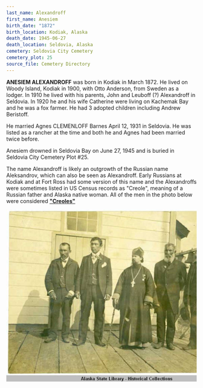 ```yaml
---
last_name: Alexandroff
first_name: Anesiem
birth_date: "1872"
birth_location: Kodiak, Alaska
death_date: 1945-06-27
death_location: Seldovia, Alaska
cemetery: Seldovia City Cemetery
cemetery_plot: 25
source_file: Cemetery Directory
---
```


**ANESIEM ALEXANDROFF** was born in Kodiak in March 1872. He lived on
Woody Island, Kodiak in 1900, with Otto Anderson, from Sweden as a
lodger. In 1910 he lived with his parents, John and Leuboff (?)
Alexandroff in Seldovia. In 1920 he and his wife Catherine were living
on Kachemak Bay and he was a fox farmer. He had 3 adopted children
including Andrew Beristoff. 

He married Agnes CLEMENLOFF Barnes April 12, 1931 in
Seldovia. He was listed as a rancher at the time and both he and Agnes had been married twice before. 

Anesiem drowned in Seldovia Bay on June 27, 1945 and is buried in Seldovia City Cemetery Plot #25.

The name Alexandroff is likely an outgrowth of the Russian name
Aleksandrov, which can also be seen as Alexandroff. Early Russians at
Kodiak and at Fort Ross had some version of this name and the
Alexandroffs were sometimes listed in US Census records as "Creole",
meaning of a Russian father and Alaska native woman. All of the men in
the photo below were considered [**"Creoles"**](../_resources/Seldovia_Russian_Creoles_In.md)

![](../assets/images/ANISEM%20ALEXANDROFF/media/image1.jpeg)


